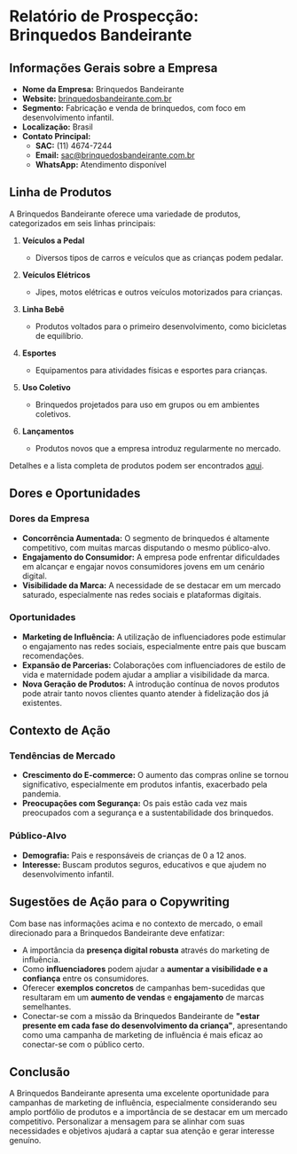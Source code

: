 # Relatório de Prospecção: Brinquedos Bandeirante

## Informações Gerais sobre a Empresa

- **Nome da Empresa:** Brinquedos Bandeirante
- **Website:** [brinquedosbandeirante.com.br](https://brinquedosbandeirante.com.br)
- **Segmento:** Fabricação e venda de brinquedos, com foco em desenvolvimento infantil.
- **Localização:** Brasil
- **Contato Principal:**
  - **SAC:** (11) 4674-7244
  - **Email:** sac@brinquedosbandeirante.com.br
  - **WhatsApp:** Atendimento disponível

## Linha de Produtos

A Brinquedos Bandeirante oferece uma variedade de produtos, categorizados em seis linhas principais:

1. **Veículos a Pedal**
    - Diversos tipos de carros e veículos que as crianças podem pedalar.
  
2. **Veículos Elétricos**
    - Jipes, motos elétricas e outros veículos motorizados para crianças.
  
3. **Linha Bebê**
    - Produtos voltados para o primeiro desenvolvimento, como bicicletas de equilíbrio.

4. **Esportes**
    - Equipamentos para atividades físicas e esportes para crianças.

5. **Uso Coletivo**
    - Brinquedos projetados para uso em grupos ou em ambientes coletivos.

6. **Lançamentos**
    - Produtos novos que a empresa introduz regularmente no mercado.

Detalhes e a lista completa de produtos podem ser encontrados [aqui](https://brinquedosbandeirante.com.br/produtos/).

## Dores e Oportunidades

### Dores da Empresa
- **Concorrência Aumentada:** O segmento de brinquedos é altamente competitivo, com muitas marcas disputando o mesmo público-alvo.
- **Engajamento do Consumidor:** A empresa pode enfrentar dificuldades em alcançar e engajar novos consumidores jovens em um cenário digital.
- **Visibilidade da Marca:** A necessidade de se destacar em um mercado saturado, especialmente nas redes sociais e plataformas digitais.

### Oportunidades
- **Marketing de Influência:** A utilização de influenciadores pode estimular o engajamento nas redes sociais, especialmente entre pais que buscam recomendações.
- **Expansão de Parcerias:** Colaborações com influenciadores de estilo de vida e maternidade podem ajudar a ampliar a visibilidade da marca.
- **Nova Geração de Produtos:** A introdução contínua de novos produtos pode atrair tanto novos clientes quanto atender à fidelização dos já existentes.

## Contexto de Ação

### Tendências de Mercado
- **Crescimento do E-commerce:** O aumento das compras online se tornou significativo, especialmente em produtos infantis, exacerbado pela pandemia.
- **Preocupações com Segurança:** Os pais estão cada vez mais preocupados com a segurança e a sustentabilidade dos brinquedos.
  
### Público-Alvo
- **Demografia:** Pais e responsáveis de crianças de 0 a 12 anos.
- **Interesse:** Buscam produtos seguros, educativos e que ajudem no desenvolvimento infantil.

## Sugestões de Ação para o Copywriting

Com base nas informações acima e no contexto de mercado, o email direcionado para a Brinquedos Bandeirante deve enfatizar:

- A importância da **presença digital robusta** através do marketing de influência.
- Como **influenciadores** podem ajudar a **aumentar a visibilidade e a confiança** entre os consumidores.
- Oferecer **exemplos concretos** de campanhas bem-sucedidas que resultaram em um **aumento de vendas** e **engajamento** de marcas semelhantes.
- Conectar-se com a missão da Brinquedos Bandeirante de **"estar presente em cada fase do desenvolvimento da criança"**, apresentando como uma campanha de marketing de influência é mais eficaz ao conectar-se com o público certo.

## Conclusão

A Brinquedos Bandeirante apresenta uma excelente oportunidade para campanhas de marketing de influência, especialmente considerando seu amplo portfólio de produtos e a importância de se destacar em um mercado competitivo. Personalizar a mensagem para se alinhar com suas necessidades e objetivos ajudará a captar sua atenção e gerar interesse genuíno.